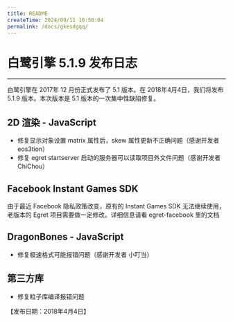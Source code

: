 ```yaml
---
title: README
createTime: 2024/09/11 10:50:04
permalink: /docs/gkesdgqq/
---
```

# 白鹭引擎 5.1.9 发布日志


---

白鹭引擎在 2017年 12 月份正式发布了 5.1 版本。在 2018年4月4日，我们将发布 5.1.9 版本。本次版本是 5.1 版本的一次集中性缺陷修复。

## 2D 渲染 - JavaScript 

* 修复显示对象设置 matrix 属性后，skew 属性更新不正确问题（感谢开发者 eos3tion）
* 修复 egret startserver 启动的服务器可以读取项目外文件问题（感谢开发者 ChiChou）

## Facebook Instant Games SDK
由于最近 Facebook 隐私政策改变，原有的 Instant Games SDK 无法继续使用，老版本的 Egret 项目需要做一定修改。详细信息请看 egret-facebook 里的文档

## DragonBones - JavaScript
* 修复极速格式可能报错问题（感谢开发者 小叮当）

## 第三方库
* 修复粒子库编译报错问题


【发布日期：2018年4月4日】